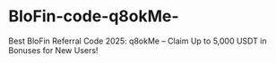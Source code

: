 # BloFin-code-q8okMe-
Best BloFin Referral Code 2025: q8okMe – Claim Up to 5,000 USDT in Bonuses for New Users!
